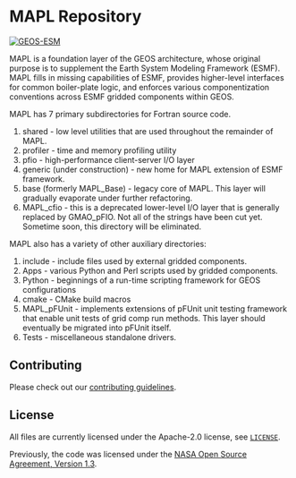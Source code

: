 # MAPL Repository

[![GEOS-ESM](https://circleci.com/gh/GEOS-ESM/MAPL.svg?style=svg)](https://app.circleci.com/pipelines/github/GEOS-ESM/MAPL)

MAPL is a foundation layer of the GEOS architecture, whose original purpose is to supplement the Earth System Modeling Framework (ESMF).   MAPL fills in missing capabilities of ESMF, provides higher-level interfaces for common boiler-plate logic, and enforces various componentization conventions across ESMF gridded components within GEOS.

MAPL has 7 primary subdirectories for Fortran source code.
1. shared - low level utilities that are used throughout the remainder of MAPL.
2. profiler - time and memory profiling utility
3. pfio - high-performance client-server I/O layer
4. generic (under construction) - new home for MAPL extension of ESMF framework.
5. base (formerly MAPL_Base) - legacy core of MAPL.   This layer will gradually evaporate under further refactoring.
6. MAPL_cfio - this is a deprecated lower-level I/O layer that is generally replaced by GMAO_pFIO.    Not all of the strings have been cut yet.  Sometime soon, this directory will be eliminated.

MAPL also has a variety of other auxiliary directories:
1. include - include files used by external gridded components.
2. Apps - various Python and Perl scripts used by gridded components.
3. Python - beginnings of a run-time scripting framework for GEOS configurations
4. cmake - CMake build macros
5. MAPL_pFUnit - implements extensions of pFUnit unit testing framework that enable unit tests of grid comp run methods.   This layer should eventually be migrated into pFUnit itself.
6. Tests - miscellaneous standalone drivers.




## Contributing

Please check out our [contributing guidelines](CONTRIBUTING.md).

## License

All files are currently licensed under the Apache-2.0 license, see [`LICENSE`](LICENSE).

Previously, the code was licensed under the [NASA Open Source Agreement, Version 1.3](LICENSE-NOSA).
